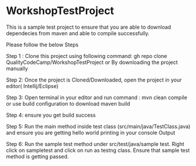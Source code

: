 # WorkshopTestProject
This is a sample test project to ensure that you are able to download dependecies from maven and able to compile successfully.

Please follow the below Steps

Step 1 : Clone this project using following command:
gh repo clone QualityCodeCamp/WorkshopTestProject or By downloading the project manually

Step 2: Once the project is Cloned/Downloaded, open the project in your editor( Intellij/Eclipse)

Step 3: Open terminal in your editor and run command : mvn clean compile or use build configuration to download maven build

Step 4: ensure you get build success

Step 5: Run the main method inside test class (src/main/java/TestClass.java) and ensure you are getting hello world printing in your console Output

Step 6: Run the sample test method under src/test/java/sample test. Right click on sampletest and click on run as testng class. Ensure that sample test method is getting passed. 
